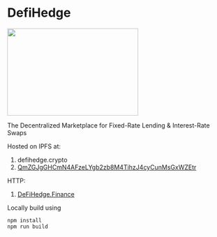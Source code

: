 # DefiHedge

<img src="https://nescience.io/wp-content/uploads/2020/03/Light-Defi.png" width="300" height="200">

 The Decentralized Marketplace for Fixed-Rate Lending & Interest-Rate Swaps

 Hosted on IPFS at:
 1. defihedge.crypto
 2. [QmZGJgGHCmN4AFzeLYgb2zb8M4TihzJ4cyCunMsGxWZEtr](https://gateway.pinata.cloud/ipfs/QmZGJgGHCmN4AFzeLYgb2zb8M4TihzJ4cyCunMsGxWZEtr/#/)

 HTTP:
 1. [DeFiHedge.Finance](https://defihedge.finance)
 
 Locally build using 
 
 ```
 npm install
 npm run build
 ```
 
